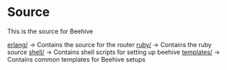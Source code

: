 Source
===

This is the source for Beehive

  [erlang/](http://github.com/auser/beehive/tree/master/lib/erlang/)     -> Contains the source for the router
  [ruby/](http://github.com/auser/beehive/tree/master/lib/ruby/)       -> Contains the ruby source
  [shell/](http://github.com/auser/beehive/tree/master/lib/shell)      -> Contains shell scripts for setting up beehive
  [templates/](http://github.com/auser/beehive/tree/master/lib/templates)  -> Contains common templates for Beehive setups